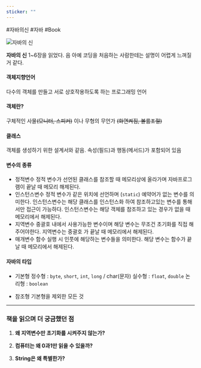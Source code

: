 ```yaml
---
sticker: ""
---
```

#자바의신 #자바 #Book

![자바의 신](https://contents.kyobobook.co.kr/sih/fit-in/458x0/pdt/9791193229019.jpg)

**자바의 신** 1~6장을 읽었다. 음 아예 코딩을 처음하는 사람한테는 설명이 어렵게 느껴질 거 같다.

#### 객체지향언어
다수의 객체를 만들고 서로 상호작용하도록 하는 프로그래밍 언어

#### 객체란? 
구체적인 사물~~(모니터, 스피커)~~ 이나 무형의 무언가 ~~(화면켜짐, 볼륨조절)~~

#### 클래스
객체를 생성하기 위한 설계서와 같음. 속성(필드)과 행동(메서드)가 포함되어 있음

#### 변수의 종류
- 정적변수
	  정적 변수가 선언된 클래스를 참조할 때 메모리상에 올라가며 자바프로그램이 끝날 때 메모리 해제된다.
- 인스턴스변수
	  정적 변수가 같은 위치에 선언하며 (`static`) 예약어가 없는 변수를 의미한다. 인스턴스변수는 해당 클래스를 인스턴스화 하여 참조하고있는 변수를 통해서만 접근이 가능하다. 인스턴스변수는 해당 객체를 참조하고 있는 경우가 없을 때 메모리에서 해제된다.
- 지역변수
	  중괄호 내에서 사용가능한 변수이며 해당 변수는 무조건 초기화를 직접 해주어야한다. 지역변수는 중괄호  가 끝날 때 메모리에서 해제된다.
- 매개변수
	  함수 실행 시 인풋에 해당하는 변수들을 의미한다. 해당 변수는 함수가 끝날 때 메모리에서 해제된다.

#### 자바의 타입
- 기본형
	  정수형 : `byte`, `short`, `int`, `long` / char(문자)
	  실수형 : `float`, `double`
	  논리형 : `boolean`
	  
- 참조형
	  기본형을 제외한 모든 것

----

### 책을 읽으며 더 궁금했던 점

1. **왜 지역변수만 초기화를 시켜주지 않는가?**
   > 
2. **컴퓨터는 왜 0과1만 읽을 수 있을까?**
   >
3. **String은 왜 특별한가?**
   > 







